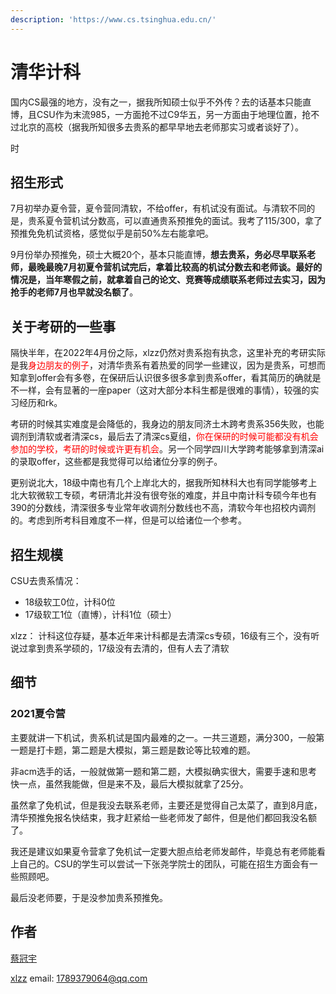```yaml
---
description: 'https://www.cs.tsinghua.edu.cn/'
---
```


# 清华计科

国内CS最强的地方，没有之一，据我所知硕士似乎不外传？去的话基本只能直博，且CSU作为末流985，一方面抢不过C9华五，另一方面由于地理位置，抢不过北京的高校（据我所知很多去贵系的都早早地去老师那实习或者谈好了）。

时

## 招生形式

7月初举办夏令营，夏令营同清软，不给offer，有机试没有面试。与清软不同的是，贵系夏令营机试分数高，可以直通贵系预推免的面试。我考了115/300，拿了预推免免机试资格，感觉似乎是前50%左右能拿吧。

9月份举办预推免，硕士大概20个，基本只能直博，**想去贵系，务必尽早联系老师，最晚最晚7月初夏令营机试完后，拿着比较高的机试分数去和老师谈。最好的情况是，当年寒假之前，就拿着自己的论文、竞赛等成绩联系老师过去实习，因为抢手的老师7月也早就没名额了**。


## 关于考研的一些事
隔快半年，在2022年4月份之际，xlzz仍然对贵系抱有执念，这里补充的考研实际是我<font color="red">身边朋友的例子</font>，对清华贵系有着热爱的同学一些建议，因为是贵系，可想而知拿到offer会有多卷，在保研后认识很多很多拿到贵系offer，看其简历的确就是不一样，会有显著的一座paper（这对大部分本科生都是很难的事情），较强的实习经历和rk。

考研的时候其实难度是会降低的，我身边的朋友同济土木跨考贵系356失败，也能调剂到清软或者清深cs，最后去了清深cs夏组，<font color="red">你在保研的时候可能都没有机会参加的学校，考研的时候或许更有机会</font>。另一个同学四川大学跨考能够拿到清深ai的录取offer，这些都是我觉得可以给诸位分享的例子。

更别说北大，18级中南也有几个上岸北大的，据我所知林科大也有同学能够考上北大软微软工专硕，考研清北并没有很夸张的难度，并且中南计科专硕今年也有390的分数线，清深很多专业常年收调剂分数线也不高，清软今年也招校内调剂的。考虑到所考科目难度不一样，但是可以给诸位一个参考。


## 招生规模

CSU去贵系情况：
- 18级软工0位，计科0位
- 17级软工1位（直博），计科1位（硕士）

xlzz： 计科这位存疑，基本近年来计科都是去清深cs专硕，16级有三个，没有听说过拿到贵系学硕的，17级没有去清的，但有人去了清软

## 细节

### 2021夏令营

主要就讲一下机试，贵系机试是国内最难的之一。一共三道题，满分300，一般第一题是打卡题，第二题是大模拟，第三题是数论等比较难的题。

非acm选手的话，一般就做第一题和第二题，大模拟确实很大，需要手速和思考快一点，虽然我能做，但是来不及，最后大模拟就拿了25分。

虽然拿了免机试，但是我没去联系老师，主要还是觉得自己太菜了，直到8月底，清华预推免报名快结束，我才赶紧给一些老师发了邮件，但是他们都回我没名额了。

我还是建议如果夏令营拿了免机试一定要大胆点给老师发邮件，毕竟总有老师能看上自己的。CSU的学生可以尝试一下张尧学院士的团队，可能在招生方面会有一些照顾吧。

最后没老师要，于是没参加贵系预推免。

## 作者

[蔡冠宇](../zuo-zhe-lian-xi-fang-shi.md#蔡冠宇)

[xlzz](../zuo-zhe-lian-xi-fang-shi.md)
email: 1789379064@qq.com

